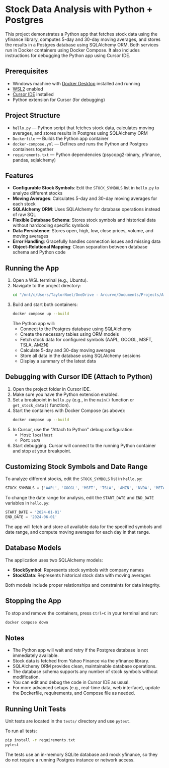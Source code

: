 # Stock Data Analysis with Python + Postgres

This project demonstrates a Python app that fetches stock data using the yfinance library, computes 5-day and 30-day moving averages, and stores the results in a Postgres database using SQLAlchemy ORM. Both services run in Docker containers using Docker Compose. It also includes instructions for debugging the Python app using Cursor IDE.

## Prerequisites

- Windows machine with [Docker Desktop](https://www.docker.com/products/docker-desktop/) installed and running
- [WSL2](https://learn.microsoft.com/en-us/windows/wsl/) enabled
- [Cursor IDE](https://www.cursor.so/) installed
- Python extension for Cursor (for debugging)

## Project Structure

- `hello.py` — Python script that fetches stock data, calculates moving averages, and stores results in Postgres using SQLAlchemy ORM
- `Dockerfile` — Builds the Python app container
- `docker-compose.yml` — Defines and runs the Python and Postgres containers together
- `requirements.txt` — Python dependencies (psycopg2-binary, yfinance, pandas, sqlalchemy)

## Features

- **Configurable Stock Symbols**: Edit the `STOCK_SYMBOLS` list in `hello.py` to analyze different stocks
- **Moving Averages**: Calculates 5-day and 30-day moving averages for each stock
- **SQLAlchemy ORM**: Uses SQLAlchemy for database operations instead of raw SQL
- **Flexible Database Schema**: Stores stock symbols and historical data without hardcoding specific symbols
- **Data Persistence**: Stores open, high, low, close prices, volume, and moving averages
- **Error Handling**: Gracefully handles connection issues and missing data
- **Object-Relational Mapping**: Clean separation between database schema and Python code

## Running the App

1. Open a WSL terminal (e.g., Ubuntu).
2. Navigate to the project directory:
   ```sh
   cd "/mnt/c/Users/TaylorNoel/OneDrive - Arcurve/Documents/Projects/AI Initiative"
   ```
3. Build and start both containers:
   ```sh
   docker compose up --build
   ```
   The Python app will:
   - Connect to the Postgres database using SQLAlchemy
   - Create the necessary tables using ORM models
   - Fetch stock data for configured symbols (AAPL, GOOGL, MSFT, TSLA, AMZN)
   - Calculate 5-day and 30-day moving averages
   - Store all data in the database using SQLAlchemy sessions
   - Display a summary of the latest data

## Debugging with Cursor IDE (Attach to Python)

1. Open the project folder in Cursor IDE.
2. Make sure you have the Python extension enabled.
3. Set a breakpoint in `hello.py` (e.g., in the `main()` function or `get_stock_data()` function).
4. Start the containers with Docker Compose (as above):
   ```sh
   docker compose up --build
   ```
5. In Cursor, use the "Attach to Python" debug configuration:
   - Host: `localhost`
   - Port: `5678`
6. Start debugging. Cursor will connect to the running Python container and stop at your breakpoint.

## Customizing Stock Symbols and Date Range

To analyze different stocks, edit the `STOCK_SYMBOLS` list in `hello.py`:

```python
STOCK_SYMBOLS = ['AAPL', 'GOOGL', 'MSFT', 'TSLA', 'AMZN', 'NVDA', 'META']
```

To change the date range for analysis, edit the `START_DATE` and `END_DATE` variables in `hello.py`:

```python
START_DATE = '2024-01-01'
END_DATE = '2024-06-01'
```

The app will fetch and store all available data for the specified symbols and date range, and compute moving averages for each day in that range.

## Database Models

The application uses two SQLAlchemy models:

- **StockSymbol**: Represents stock symbols with company names
- **StockData**: Represents historical stock data with moving averages

Both models include proper relationships and constraints for data integrity.

## Stopping the App

To stop and remove the containers, press `Ctrl+C` in your terminal and run:
```sh
docker compose down
```

## Notes
- The Python app will wait and retry if the Postgres database is not immediately available.
- Stock data is fetched from Yahoo Finance via the yfinance library.
- SQLAlchemy ORM provides clean, maintainable database operations.
- The database schema supports any number of stock symbols without modification.
- You can edit and debug the code in Cursor IDE as usual.
- For more advanced setups (e.g., real-time data, web interface), update the Dockerfile, requirements, and Compose file as needed.

## Running Unit Tests

Unit tests are located in the `tests/` directory and use `pytest`.

To run all tests:

```sh
pip install -r requirements.txt
pytest
```

The tests use an in-memory SQLite database and mock yfinance, so they do not require a running Postgres instance or network access. 